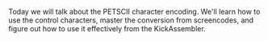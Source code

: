 Today we will talk about the PETSCII character encoding. We'll learn how to use the control characters, master the conversion from screencodes, and figure out how to use it effectively from the KickAssembler.